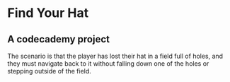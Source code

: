 # Find Your Hat
## A codecademy project
The scenario is that the player has lost their hat in a field full of holes, and they must navigate back to it without falling down one of the holes or stepping outside of the field.